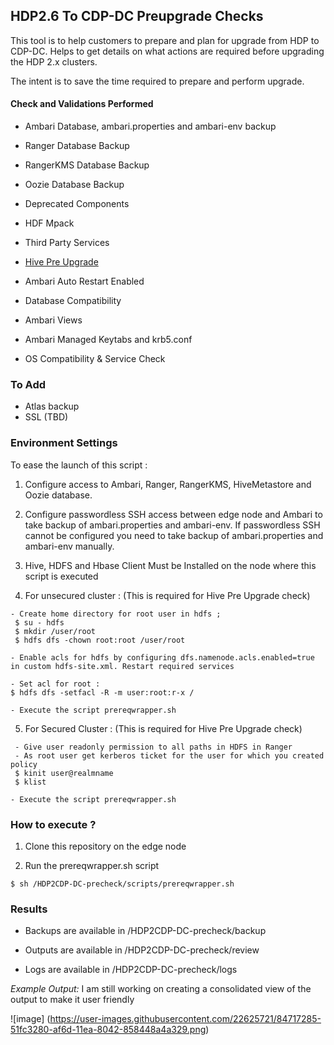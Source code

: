 
## HDP2.6 To CDP-DC Preupgrade Checks

This tool is to help customers to prepare and plan for upgrade from HDP to CDP-DC. Helps to get details on what actions are required before upgrading the HDP 2.x clusters.

The intent is to save the time required to prepare and perform upgrade. 


#### Check and Validations Performed

* Ambari Database, ambari.properties and ambari-env backup

* Ranger Database Backup

* RangerKMS Database Backup

* Oozie Database Backup

* Deprecated Components

* HDF Mpack

* Third Party Services

* [Hive Pre Upgrade](https://github.com/dstreev/cloudera_upgrade_utils/blob/master/hive-sre/README.md)

* Ambari Auto Restart Enabled

* Database Compatibility 

* Ambari Views 

* Ambari Managed Keytabs and krb5.conf

* OS Compatibility & Service Check

### To Add 


* Atlas backup
*  SSL (TBD)

### Environment Settings

To ease the launch of this script :

1. Configure access to Ambari, Ranger, RangerKMS, HiveMetastore and Oozie database.

2. Configure passwordless SSH access between edge node and Ambari to take backup of ambari.properties and ambari-env. If passwordless SSH cannot be configured you need to take backup of ambari.properties and ambari-env manually.

3. Hive, HDFS and Hbase Client Must be Installed on the node where this script is executed

4. For unsecured cluster : (This is required for Hive Pre Upgrade check)
```
- Create home directory for root user in hdfs ;
 $ su - hdfs 
 $ mkdir /user/root 
 $ hdfs dfs -chown root:root /user/root
 
- Enable acls for hdfs by configuring dfs.namenode.acls.enabled=true in custom hdfs-site.xml. Restart required services

- Set acl for root :
$ hdfs dfs -setfacl -R -m user:root:r-x /

- Execute the script prereqwrapper.sh

```

5. For Secured Cluster : (This is required for Hive Pre Upgrade check)
```
 - Give user readonly permission to all paths in HDFS in Ranger
 - As root user get kerberos ticket for the user for which you created policy 
 $ kinit user@realmname
 $ klist 

- Execute the script prereqwrapper.sh 
```

### How to execute ?

1. Clone this repository on the edge node

2. Run the prereqwrapper.sh script 
```
$ sh /HDP2CDP-DC-precheck/scripts/prereqwrapper.sh
```

### Results 

- Backups are available in /HDP2CDP-DC-precheck/backup

- Outputs are available in /HDP2CDP-DC-precheck/review

- Logs are available in /HDP2CDP-DC-precheck/logs

*Example Output:* I am still working on creating a consolidated view of the output to make it user friendly


![image] (https://user-images.githubusercontent.com/22625721/84717285-51fc3280-af6d-11ea-8042-858448a4a329.png)
